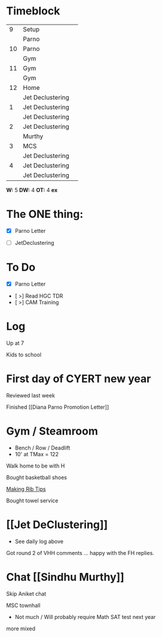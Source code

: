 # Timeblock

|     |                  |     |
| --- | ---------------- | --- |
| 9   | Setup            |     |
|     | Parno            |     |
| 10  | Parno            |     |
|     | Gym              |     |
| 11  | Gym              |     |
|     | Gym              |     |
| 12  | Home             |     |
|     | Jet Declustering |     |
| 1   | Jet Declustering |     |
|     | Jet Declustering |     |
| 2   | Jet Declustering |     |
|     | Murthy           |     |
| 3   | MCS              |     |
|     | Jet Declustering |     |
| 4   | Jet Declustering |     |
|     | Jet Declustering |     |

**W:** 5
**DW:** 4
**OT:** 4
**ex** 

# The ONE thing: 
- [x] Parno Letter
- [ ] JetDeclustering


# To Do
- [x] Parno Letter
- [ >] Read HGC TDR
- [ >] CAM Training



# Log

Up at 7

Kids to school 

# First day of CYERT new year

Reviewed last week

Finished [[Diana Parno Promotion Letter]]

# Gym / Steamroom
- Bench / Row / Deadlift 
- 10' at TMax = 122

Walk home to be with H

Bought basketball shoes

[Making Rib Tips](https://www.youtube.com/watch?v=FIhX999np80)

Bought towel service

# [[Jet DeClustering]]
- See daily log above

Got round 2 of VHH comments ... happy with the FH replies.

# Chat [[Sindhu Murthy]]

Skip Aniket chat

MSC townhall
- Not much / Will probably require Math SAT test next year

more mixed